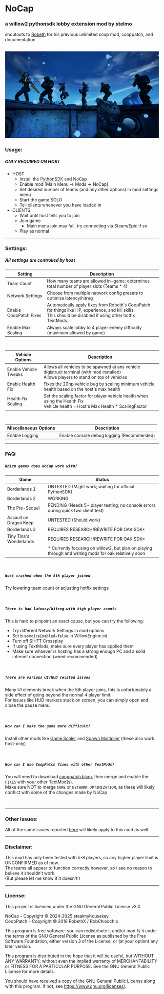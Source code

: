 # NoCap
### a willow2 pythonsdk lobby extension mod by stelmo 
shoutouts to [Robeth](https://github.com/RobChiocchio) for his previous unlimited coop mod, cooppatch, and documentation

![Screenshot of NoCap](screenshot.jpg)
---



### Usage:
##### ONLY REQUIRED ON HOST
- HOST
    - Install the [PythonSDK](https://bl-sdk.github.io/willow2-mod-db/) and NoCap
    - Enable mod [Main Menu → Mods → NoCap]
    - Set desired number of teams (and any other options) in mod settings menu
    - Start the game SOLO
    - Tell clients whenever you have loaded in
- CLIENTS
    - Wait until host tells you to join
    - Join game
        - Main menu join may fail, try connecting via Steam/Epic if so
    - Play as normal

---

### Settings:
##### All settings are controlled by host

| Setting                  | Description                                                                                       |
|--------------------------|---------------------------------------------------------------------------------------------------|
| Team Count               | How many teams are allowed in-game; determines total number of player slots (Teams * 4)           |
| Network Settings         | Choose from multiple network config presets to optimize latency/hitreg                            |
| Enable CoopPatch Fixes   | Automatically apply fixes from Robeth's CoopPatch for things like HP, experience, and kill skills.<br>This should be disabled if using other hotfix TextMods. |
| Enable Max Scaling              | Always scale lobby to 4 player enemy difficulty (maximum allowed by game)                         |

<br>

| Vehicle Options          | Description                                                                                       |
|--------------------------|---------------------------------------------------------------------------------------------------|
| Enable Vehicle Tweaks    | Allows all vehicles to be spawned at any vehicle digistruct terminal (with mod installed)<br>Allows players to stand on top of vehicles |
| Enable Health Fix        | Fixes the 20hp vehicle bug by scaling minimum vehicle health based on the host's max health       |
| Health Fix Scaling       | Set the scaling factor for player vehicle health when using the Health Fix<br>Vehicle health = Host's Max Health * ScalingFactor |

<br>

| Miscellaneous Options    | Description                                                                                       |
|--------------------------|---------------------------------------------------------------------------------------------------|
| Enable Logging           | Enable console debug logging (Recommended)                                                        |

---

 ### FAQ:
 ##### `Which games does NoCap work with?`

| Game                          | Status                                      |
|-------------------------------|---------------------------------------------|
| Borderlands 1                 | UNTESTED (Might work; waiting for official PythonSDK)   |
| Borderlands 2                 | WORKING                                     |
| The Pre-Sequel                | PENDING (Needs 5+ player testing; no console errors during quick two client test)         |
| Assault on Dragon Keep        | UNTESTED (Should work)                                    |
| Borderlands 3                 | REQUIRES RESEARCH/REWRITE FOR OAK SDK* |
| Tiny Tina's Wonderlands       | REQUIRES RESEARCH/REWRITE FOR OAK SDK* |
||* Currently focusing on willow2, but plan on playing through and writing mods for oak relatively soon |

<br>

##### `Host crashed when the 5th player joined`  
Try lowering team count or adjusting hotfix settings

<br>

##### `There is bad latency/hitreg with high player counts`  
This is hard to pinpoint an exact cause, but you can try the following:
- Try different Network Settings in mod options
- Set `bHasVoiceEnabled=false` in WillowEngine.ini
- Turn off SHiFT Crossplay
- If using TextMods, make sure every player has applied them
- Make sure whoever is hosting has a strong enough PC and a solid internet connection (wired recommended)

<br>

##### `There are various UI/HUD related issues`
Many UI elements break when the 5th player joins, this is unfortunately a side effect of going beyond the normal 4 player limit.  
For issues like HUD markers stuck on screen, you can simply open and close the pause menu.

<br>

##### `How can I make the game more difficult?`  
Install other mods like [Game Scaler](https://bl-sdk.github.io/willow2-mod-db/mods/gamescaler/) and [Spawn Multiplier](https://bl-sdk.github.io/willow2-mod-db/mods/spawnmultiplier/) (these also work host-only)

<br>

##### `How can I use CoopPatch fixes with other TextMods?`
You will need to download [cooppatch.blcm](https://raw.githubusercontent.com/RobChiocchio/BL2-MP-Mods/refs/heads/latest-csharp/CoopPatch/cooppatch.blcm), then merge and enable the `FIXES` with your other TextMod(s).  
Make sure NOT to merge `CORE` or `NETWORK OPTIMIZATION`, as these will likely conflict with some of the changes made by NoCap

<br>

---

### Other Issues:
 All of the same issues reported [here](https://steamcommunity.com/sharedfiles/filedetails/?id=1151711689) will likely apply to this mod as well

---

### Disclaimer:
This mod has only been tested with 5-8 players, so any higher player limit is UNCONFIRMED as of now.   
The teams all appear to function correctly however, so I see no reason to believe it shouldn't work.  
(But please let me know if it doesn't!)

---

### License:
This project is licensed under the GNU General Public License v3.0.

NoCap - Copyright © 2024-2025 stealmyhousekey  
CoopPatch - Copyright © 2018 RobethX / RobChiocchio

This program is free software: you can redistribute it and/or modify
it under the terms of the GNU General Public License as published by
the Free Software Foundation, either version 3 of the License, or
(at your option) any later version.

This program is distributed in the hope that it will be useful,
but WITHOUT ANY WARRANTY; without even the implied warranty of
MERCHANTABILITY or FITNESS FOR A PARTICULAR PURPOSE. See the
GNU General Public License for more details.

You should have received a copy of the GNU General Public License
along with this program. If not, see <https://www.gnu.org/licenses/>.